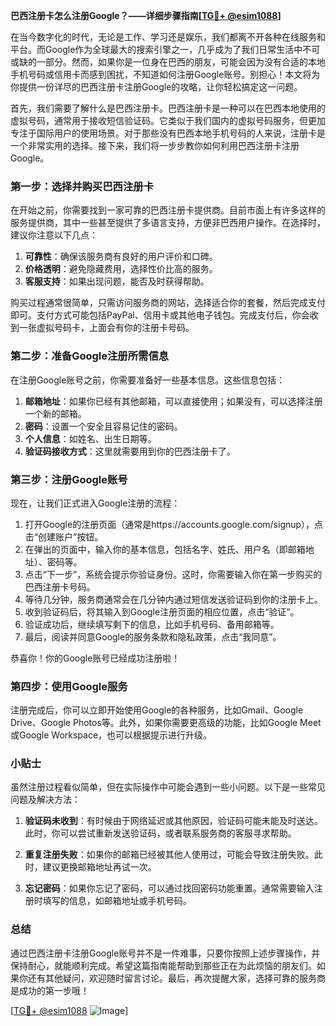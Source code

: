 **巴西注册卡怎么注册Google？——详细步骤指南[[TG💪+ @esim1088](https://t.me/s/esim1088)]**

在当今数字化的时代，无论是工作、学习还是娱乐，我们都离不开各种在线服务和平台。而Google作为全球最大的搜索引擎之一，几乎成为了我们日常生活中不可或缺的一部分。然而，如果你是一位身在巴西的朋友，可能会因为没有合适的本地手机号码或信用卡而感到困扰，不知道如何注册Google账号。别担心！本文将为你提供一份详尽的巴西注册卡注册Google的攻略，让你轻松搞定这一问题。

首先，我们需要了解什么是巴西注册卡。巴西注册卡是一种可以在巴西本地使用的虚拟号码，通常用于接收短信验证码。它类似于我们国内的虚拟号码服务，但更加专注于国际用户的使用场景。对于那些没有巴西本地手机号码的人来说，注册卡是一个非常实用的选择。接下来，我们将一步步教你如何利用巴西注册卡注册Google。

### 第一步：选择并购买巴西注册卡

在开始之前，你需要找到一家可靠的巴西注册卡提供商。目前市面上有许多这样的服务提供商，其中一些甚至提供了多语言支持，方便非巴西用户操作。在选择时，建议你注意以下几点：

1. **可靠性**：确保该服务商有良好的用户评价和口碑。
2. **价格透明**：避免隐藏费用，选择性价比高的服务。
3. **客服支持**：如果出现问题，能否及时获得帮助。

购买过程通常很简单，只需访问服务商的网站，选择适合你的套餐，然后完成支付即可。支付方式可能包括PayPal、信用卡或其他电子钱包。完成支付后，你会收到一张虚拟号码卡，上面会有你的注册卡号码。

### 第二步：准备Google注册所需信息

在注册Google账号之前，你需要准备好一些基本信息。这些信息包括：

1. **邮箱地址**：如果你已经有其他邮箱，可以直接使用；如果没有，可以选择注册一个新的邮箱。
2. **密码**：设置一个安全且容易记住的密码。
3. **个人信息**：如姓名、出生日期等。
4. **验证码接收方式**：这里就需要用到你的巴西注册卡了。

### 第三步：注册Google账号

现在，让我们正式进入Google注册的流程：

1. 打开Google的注册页面（通常是https://accounts.google.com/signup），点击“创建账户”按钮。
2. 在弹出的页面中，输入你的基本信息，包括名字、姓氏、用户名（即邮箱地址）、密码等。
3. 点击“下一步”，系统会提示你验证身份。这时，你需要输入你在第一步购买的巴西注册卡号码。
4. 等待几分钟，服务商通常会在几分钟内通过短信发送验证码到你的注册卡上。
5. 收到验证码后，将其输入到Google注册页面的相应位置，点击“验证”。
6. 验证成功后，继续填写剩下的信息，比如手机号码、备用邮箱等。
7. 最后，阅读并同意Google的服务条款和隐私政策，点击“我同意”。

恭喜你！你的Google账号已经成功注册啦！

### 第四步：使用Google服务

注册完成后，你可以立即开始使用Google的各种服务，比如Gmail、Google Drive、Google Photos等。此外，如果你需要更高级的功能，比如Google Meet或Google Workspace，也可以根据提示进行升级。

### 小贴士

虽然注册过程看似简单，但在实际操作中可能会遇到一些小问题。以下是一些常见问题及解决方法：

1. **验证码未收到**：有时候由于网络延迟或其他原因，验证码可能未能及时送达。此时，你可以尝试重新发送验证码，或者联系服务商的客服寻求帮助。
   
2. **重复注册失败**：如果你的邮箱已经被其他人使用过，可能会导致注册失败。此时，建议更换邮箱地址再试一次。

3. **忘记密码**：如果你忘记了密码，可以通过找回密码功能重置。通常需要输入注册时填写的信息，如邮箱地址或手机号码。

### 总结

通过巴西注册卡注册Google账号并不是一件难事，只要你按照上述步骤操作，并保持耐心，就能顺利完成。希望这篇指南能帮助到那些正在为此烦恼的朋友们。如果你还有其他疑问，欢迎随时留言讨论。最后，再次提醒大家，选择可靠的服务商是成功的第一步哦！

[[TG💪+ @esim1088](https://t.me/s/esim1088) ![Image](https://i.postimg.cc/4NQfJmqS/Snipaste-2025-05-13-00-14-12.png)]